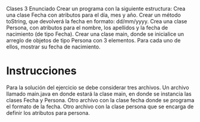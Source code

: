 Clases 3
Enunciado
Crear un programa con la siguiente estructura: Crea una clase Fecha con atributos para el día, mes y año. Crear un método toString, que devolverá la fecha en formato: dd/mm/yyyy. Crea una clase Persona, con atributos para el nombre, los apellidos y la fecha de nacimiento (de tipo Fecha). Crear una clase main, donde se inicialice un arreglo de objetos de tipo Persona con 3 elementos. Para cada uno de ellos, mostrar su fecha de nacimiento.

# Instrucciones
Para la solución del ejercicio se debe considerar tres archivos. Un archivo llamado main.java en donde estará la clase main, en donde se instancia las clases Fecha y Persona. Otro archivo con la clase fecha donde se programa el formato de la fecha. Otro archivo con la clase persona que se encarga de definir los atributos para persona.